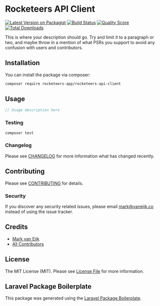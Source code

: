 # Rocketeers API Client

[![Latest Version on Packagist](https://img.shields.io/packagist/v/markvaneijk/rocketeers-api-client.svg?style=flat-square)](https://packagist.org/packages/markvaneijk/rocketeers-api-client)
[![Build Status](https://img.shields.io/travis/markvaneijk/rocketeers-api-client/master.svg?style=flat-square)](https://travis-ci.org/markvaneijk/rocketeers-api-client)
[![Quality Score](https://img.shields.io/scrutinizer/g/markvaneijk/rocketeers-api-client.svg?style=flat-square)](https://scrutinizer-ci.com/g/markvaneijk/rocketeers-api-client)
[![Total Downloads](https://img.shields.io/packagist/dt/markvaneijk/rocketeers-api-client.svg?style=flat-square)](https://packagist.org/packages/markvaneijk/rocketeers-api-client)

This is where your description should go. Try and limit it to a paragraph or two, and maybe throw in a mention of what PSRs you support to avoid any confusion with users and contributors.

## Installation

You can install the package via composer:

```bash
composer require rocketeers-app/rocketeers-api-client
```

## Usage

``` php
// Usage description here
```

### Testing

``` bash
composer test
```

### Changelog

Please see [CHANGELOG](CHANGELOG.md) for more information what has changed recently.

## Contributing

Please see [CONTRIBUTING](CONTRIBUTING.md) for details.

### Security

If you discover any security related issues, please email mark@vaneijk.co instead of using the issue tracker.

## Credits

- [Mark van Eijk](https://github.com/markvaneijk)
- [All Contributors](../../contributors)

## License

The MIT License (MIT). Please see [License File](LICENSE.md) for more information.

## Laravel Package Boilerplate

This package was generated using the [Laravel Package Boilerplate](https://laravelpackageboilerplate.com).
